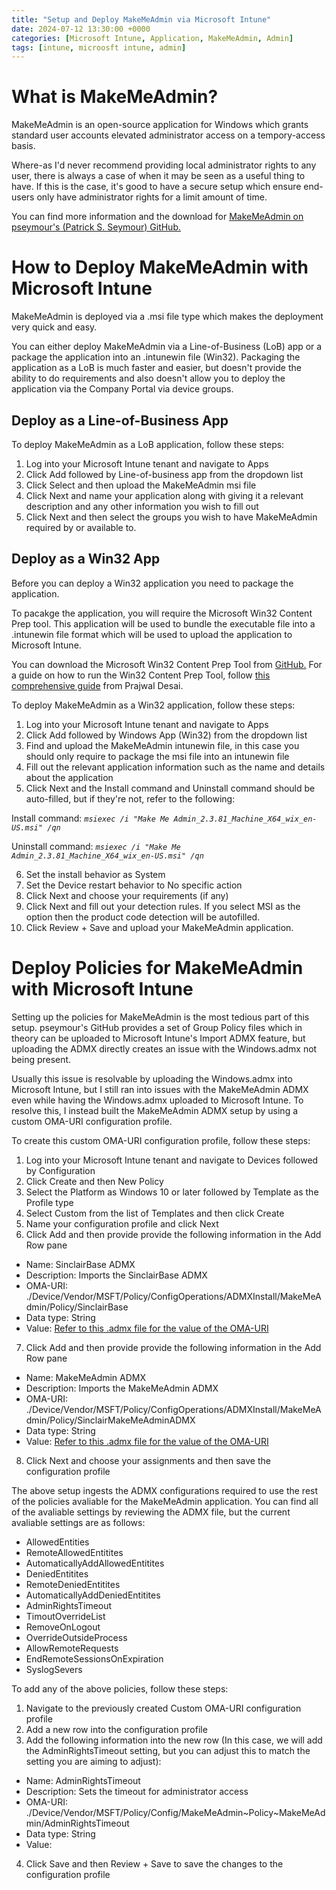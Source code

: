 ```yaml
---
title: "Setup and Deploy MakeMeAdmin via Microsoft Intune"
date: 2024-07-12 13:30:00 +0000
categories: [Microsoft Intune, Application, MakeMeAdmin, Admin]
tags: [intune, microosft intune, admin]
---
```


# What is MakeMeAdmin?
MakeMeAdmin is an open-source application for Windows which grants standard user accounts elevated administrator access on a tempory-access basis.

Where-as I'd never recommend providing local administrator rights to any user, there is always a case of when it may be seen as a useful thing to have. If this is the case, it's good to have a secure setup which ensure end-users only have administrator rights for a limit amount of time.

You can find more information and the download for [MakeMeAdmin on pseymour's (Patrick S. Seymour) GitHub.](https://github.com/pseymour/MakeMeAdmin) 

# How to Deploy MakeMeAdmin with Microsoft Intune
MakeMeAdmin is deployed via a .msi file type which makes the deployment very quick and easy.

You can either deploy MakeMeAdmin via a Line-of-Business (LoB) app or a package the application into an .intunewin file (Win32). Packaging the application as a LoB is much faster and easier, but doesn't provide the ability to do requirements and also doesn't allow you to deploy the application via the Company Portal via device groups.

## Deploy as a Line-of-Business App
To deploy MakeMeAdmin as a LoB application, follow these steps:
1. Log into your Microsoft Intune tenant and navigate to Apps
2. Click Add followed by Line-of-business app from the dropdown list 
3. Click Select and then upload the MakeMeAdmin msi file
4. Click Next and name your application along with giving it a relevant description and any other information you wish to fill out
5. Click Next and then select the groups you wish to have MakeMeAdmin required by or available  to.

## Deploy as a Win32 App
Before you can deploy a Win32 application you need to package the application. 

To pacakge the application, you will require the Microsoft Win32 Content Prep tool. This application will be used to bundle the executable file into a .intunewin file format which will be used to upload the application to Microsoft Intune.

You can download the Microsoft Win32 Content Prep Tool from [GitHub.](https://github.com/Microsoft/Microsoft-Win32-Content-Prep-Tool) For a guide on how to run the Win32 Content Prep Tool, follow [this comprehensive guide](https://www.prajwaldesai.com/deploy-win32-apps-with-intune/) from Prajwal Desai.

To deploy MakeMeAdmin as a Win32 application, follow these steps:
1. Log into your Microsoft Intune tenant and navigate to Apps
2. Click Add followed by Windows App (Win32) from the dropdown list 
3. Find and upload the MakeMeAdmin intunewin file, in this case you should only require to package the msi file into an intunewin file
4. Fill out the relevant application information such as the name and details about the application
5. Click Next and the Install command and Uninstall command should be auto-filled, but if they're not, refer to the following:

Install command: *`msiexec /i "Make Me Admin_2.3.81_Machine_X64_wix_en-US.msi" /qn`*

Uninstall command: *`msiexec /i "Make Me Admin_2.3.81_Machine_X64_wix_en-US.msi" /qn`*

6. Set the install behavior as System
7. Set the Device restart behavior to No specific action
8. Click Next and choose your requirements (if any)
9. Click Next and fill out your detection rules. If you select MSI as the option then the product code detection will be autofilled.
10. Click Review + Save and upload your MakeMeAdmin application.

# Deploy Policies for MakeMeAdmin with Microsoft Intune
Setting up the policies for MakeMeAdmin is the most tedious part of this setup. pseymour's GitHub provides a set of Group Policy files which in theory can be uploaded to Microsoft Intune's Import ADMX feature, but uploading the ADMX directly creates an issue with the Windows.admx not being present.

Usually this issue is resolvable by uploading the Windows.admx into Microsoft Intune, but I still ran into issues with the MakeMeAdmin ADMX even while having the Windows.admx uploaded to Microsoft Intune. To resolve this, I instead built the MakeMeAdmin ADMX setup by using a custom OMA-URI configuration profile.

To create this custom OMA-URI configuration profile, follow these steps:
1. Log into your Microsoft Intune tenant and navigate to Devices followed by Configuration
2. Click Create and then New Policy
3. Select the Platform as Windows 10 or later followed by Template as the Profile type
4. Select Custom from the list of Templates and then click Create
5. Name your configuration profile and click Next
6. Click Add and then provide provide the following information in the Add Row pane
* Name: SinclairBase ADMX
* Description: Imports the SinclairBase ADMX
* OMA-URI: ./Device/Vendor/MSFT/Policy/ConfigOperations/ADMXInstall/MakeMeAdmin/Policy/SinclairBase
* Data type: String
* Value: [Refer to this .admx file for the value of the OMA-URI](https://github.com/FreshPrinceofBellR/freshprinceofbellr.github.io/blob/f8063f6a0af13d7993552f29c88f1253e84bb074/assets/files/FreshPrinceofBellR_Sinclair-Base.admx)
7. Click Add and then provide provide the following information in the Add Row pane
* Name: MakeMeAdmin ADMX
* Description: Imports the MakeMeAdmin ADMX
* OMA-URI: ./Device/Vendor/MSFT/Policy/ConfigOperations/ADMXInstall/MakeMeAdmin/Policy/SinclairMakeMeAdminADMX
* Data type: String
* Value: [Refer to this .admx file for the value of the OMA-URI](https://github.com/FreshPrinceofBellR/freshprinceofbellr.github.io/blob/f8063f6a0af13d7993552f29c88f1253e84bb074/assets/files/FreshPrinceofBellR_Sinclair-MakeMeAdmin.admx)
8. Click Next and choose your assignments and then save the configuration profile

The above setup ingests the ADMX configurations required to use the rest of the policies avaliable for the MakeMeAdmin application. You can find all of the avaliable settings by reviewing the ADMX file, but the current avaliable settings are as follows:
- AllowedEntities
- RemoteAllowedEntitites
- AutomaticallyAddAllowedEntitites
- DeniedEntitites
- RemoteDeniedEntitites
- AutomaticallyAddDeniedEntitites
- AdminRightsTimeout
- TimoutOverrideList
- RemoveOnLogout
- OverrideOutsideProcess
- AllowRemoteRequests
- EndRemoteSessionsOnExpiration
- SyslogSevers

To add any of the above policies, follow these steps:
1. Navigate to the previously created Custom OMA-URI configuration profile
2. Add a new row into the configuration profile
3. Add the following information into the new row (In this case, we will add the AdminRightsTimeout setting, but you can adjust this to match the setting you are aiming to adjust):
* Name: AdminRightsTimeout
* Description: Sets the timeout for administrator access
* OMA-URI: ./Device/Vendor/MSFT/Policy/Config/MakeMeAdmin~Policy~MakeMeAdmin/AdminRightsTimeout
* Data type: String
* Value: <enabled/><data id="AdminRightsTimeoutValue" value="20"/>
4. Click Save and then Review + Save to save the changes to the configuration profile